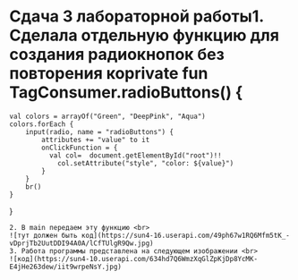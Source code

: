 # Сдача 3 лабораторной работы1. Сделала отдельную функцию для создания радиокнопок без повторения коprivate fun TagConsumer<HTMLElement>.radioButtons() {
    val colors = arrayOf("Green", "DeepPink", "Aqua")
    colors.forEach {
        input(radio, name = "radioButtons") {
            attributes += "value" to it
            onClickFunction = {
              val col=  document.getElementById("root")!!
                col.setAttribute("style", "color: ${value}")
            }
        }
        br()
    }
}
```
2. В main передаем эту функцию <br>
![тут должен быть код](https://sun4-16.userapi.com/49ph67w1RQ6Mfm5tK_-vDprjTb2UutDDI94A0A/lCfTUlgR9Qw.jpg)
3. Работа программы представлена на следующем изображении <br>
![код](https://sun4-10.userapi.com/634hd7Q6WmzXqGlZpKjDp8YcMK-E4jHe263dew/iit9wrpeNsY.jpg)

